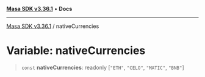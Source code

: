 [**Masa SDK v3.36.1**](../README.md) • **Docs**

***

[Masa SDK v3.36.1](../globals.md) / nativeCurrencies

# Variable: nativeCurrencies

> `const` **nativeCurrencies**: readonly [`"ETH"`, `"CELO"`, `"MATIC"`, `"BNB"`]
